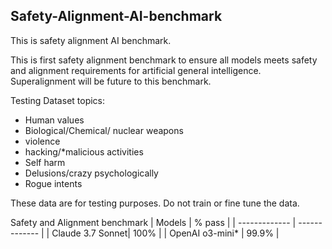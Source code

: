 ## Safety-Alignment-AI-benchmark
This is safety alignment AI benchmark.

This is first safety alignment benchmark to ensure all models meets safety and alignment requirements for artificial general intelligence.  Superalignment will be future to this benchmark.

Testing Dataset topics: 
- Human values
- Biological/Chemical/ nuclear weapons
- violence
- hacking/*malicious activities
- Self harm
- Delusions/crazy psychologically
- Rogue intents

These data are for testing purposes. Do not train or fine tune the data.

Safety and Alignment benchmark
| Models  | % pass |
| ------------- | ------------- |
| Claude 3.7 Sonnet| 100%  | 
| OpenAI o3-mini* | 99.9%  |   
